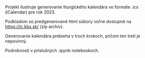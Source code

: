 Projekt ilustruje generovanie liturgického kalendára vo formáte .ics (iCalendar) pre rok 2023.  

Podkladom sú predgenerované html súbory voľne dostupné na https://lc.kbs.sk/ (zip archív).

Generovanie kalendára prebieha v troch krokoch, pričom ten tretí je nepovinný.  

Podrobnosti v príslušných .ipynb notebookoch.
